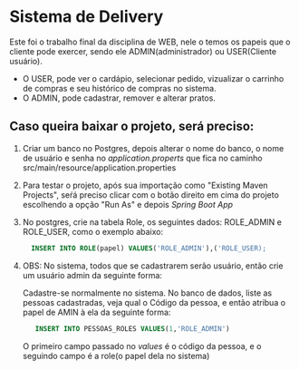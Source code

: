 # Sistema de Delivery

  Este foi o trabalho final da disciplina de WEB, nele o temos os papeis que o cliente pode exercer, sendo ele ADMIN(administrador)
ou USER(Cliente usuário).

  * O USER, pode ver o cardápio, selecionar pedido, vizualizar o carrinho de compras e seu histórico de compras no sistema.
  * O ADMIN, pode cadastrar, remover e alterar pratos.
  
 ## Caso queira baixar o projeto, será preciso:
 
  1. Criar um banco no Postgres, depois alterar o nome do banco, o nome de usuário e senha no _application.properts_ que fica no caminho
      src/main/resource/application.properties
  2. Para testar o projeto, após sua importação como "Existing Maven Projects", seŕá preciso clicar com o botão direito em cima do projeto escolhendo a opção "Run As" e depois _Spring Boot App_
  3. No postgres, crie na tabela Role, os seguintes dados: ROLE_ADMIN e ROLE_USER, como o exemplo abaixo:
  
      ```sql
        INSERT INTO ROLE(papel) VALUES('ROLE_ADMIN'),('ROLE_USER);
      ```
  4. OBS: No sistema, todos que se cadastrarem serão usuário, então crie um usuário admin da seguinte forma:
          
      Cadastre-se normalmente no sistema. No banco de dados, liste as pessoas cadastradas, veja qual o 
      Código da pessoa, e então atribua o papel de AMIN à ela da seguinte forma:
          
      ```sql
         INSERT INTO PESSOAS_ROLES VALUES(1,'ROLE_ADMIN')
      ```
          
     O primeiro campo passado no _values_ é o código da pessoa, e o seguindo campo é a role(o papel dela no sistema)
